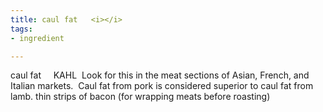 ```yaml
---
title: caul fat   <i></i>
tags:
- ingredient

---
```

caul fat     KAHL   Look for this in the meat sections of Asian, French, and Italian markets.  Caul fat from pork is considered superior to caul fat from lamb.  thin strips of bacon (for wrapping meats before roasting)
